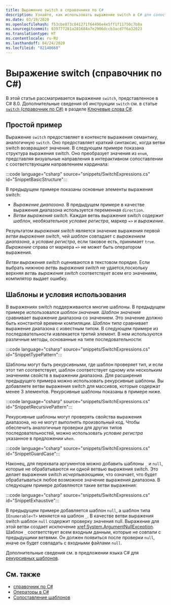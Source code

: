 ```yaml
---
title: Выражение switch в справочнике по C#
description: Узнайте, как использовать выражение switch в C# для сопоставления шаблонов и других самоанализов данных.
ms.date: 03/19/2020
ms.openlocfilehash: f53cbe873c841271f64496e4e5ff1f11750c7b8a
ms.sourcegitcommit: 839777281a281684a7e2906dccb3acd7f6a32023
ms.translationtype: HT
ms.contentlocale: ru-RU
ms.lasthandoff: 04/24/2020
ms.locfileid: "82140668"
---
```

# <a name="switch-expression-c-reference"></a>Выражение switch (справочник по C#)

В этой статье рассматривается выражение `switch`, представленное в C# 8.0. Дополнительные сведения об инструкции `switch` см. в статье [`switch` (справочник по C#)](../keywords/switch.md) в разделе [Ключевые слова C#](../keywords/index.md).

## <a name="basic-example"></a>Простой пример

Выражение `switch` предоставляет в контексте выражения семантику, аналогичную `switch`. Оно предоставляет краткий синтаксис, когда ветви switch возвращают значение. В следующем примере показана структура выражения switch. Оно преобразует значения из `enum`, представляя визуальные направления в интерактивном сопоставлении с соответствующим направлением кардинала:

:::code language="csharp" source="snippets/SwitchExpressions.cs" id="SnippetBasicStructure":::

В предыдущем примере показаны основные элементы выражения switch:

- *Выражение диапазона*. В предыдущем примере в качестве выражения диапазона используется переменная `direction`.
- *Ветви выражения switch*. Каждая ветвь выражения switch содержит *шаблон*, необязательное *условие регистра*, маркер `=>` и *выражение*.

Результатом *выражения switch* является значение выражения первой *ветви выражения switch*, чей *шаблон* совпадает с *выражением диапазона*, а *условие регистра*, если таковое есть, принимает `true`. *Выражение* справа от маркера `=>` не может быть оператором выражения.

*Ветви выражения switch* оцениваются в текстовом порядке. Если выбрать нижнюю *ветвь выражения switch* не удается,поскольку верхняя *ветвь выражения switch* соответствует всем его значениям, компилятор выдает ошибку.

## <a name="patterns-and-case-guards"></a>Шаблоны и условия использования

В выражениях switch поддерживаются многие шаблоны. В предыдущем примере использовался *шаблон значения*. *Шаблон значения* сравнивает выражение диапазона со значением. Это значение должно быть константой времени компиляции. *Шаблон типа* сравнивает выражение диапазона с известным типом. В следующем примере из последовательности извлекается третий элемент. В нем используются различные методы, основанные на типе последовательности:

:::code language="csharp" source="snippets/SwitchExpressions.cs" id="SnippetTypePattern":::

Шаблоны могут быть рекурсивными, где шаблон проверяет тип, и если этот тип соответствует, шаблон соответствует одному или нескольким значениям свойств в выражении диапазона. Для расширения предыдущего примера можно использовать рекурсивные шаблоны. Вы добавляете ветви выражения switch для массивов, которые содержат менее 3 элементов. Рекурсивные шаблоны показаны в примере ниже.

:::code language="csharp" source="snippets/SwitchExpressions.cs" id="SnippetRecursivePattern":::

Рекурсивные шаблоны могут проверять свойства выражения диапазона, но не могут выполнять произвольный код. Чтобы обеспечить аналогичные проверки для других типов последовательностей, можно использовать *условие регистра* указанное в предложении `when`.

:::code language="csharp" source="snippets/SwitchExpressions.cs" id="SnippetGuardCase":::

Наконец, для перехвата аргументов можно добавить шаблоны `_` и `null`, которые не обрабатываются ни одной ветвью выражения switch. Это делает выражения switch *исчерпывающими*, что означает, что будет обрабатываться любое возможное значение выражения диапазона. В следующем примере добавляются такие ветви выражения:

:::code language="csharp" source="snippets/SwitchExpressions.cs" id="SnippetExhaustive":::

В предыдущем примере добавляется шаблон `null`, а шаблон типа `IEnumerable<T>` меняется на шаблон `_`. В качестве ветви выражения switch шаблон `null` содержит проверку значения null. Выражение для этой ветви создает исключение <xref:System.ArgumentNullException>. Шаблон `_` соответствует всем входным данным, которые не совпали с предыдущими ветвями. Он должен появиться после проверки `null`, иначе он будет совпадать с входными файлами `null`.

Дополнительные сведения см. в предложении языка C# для [рекурсивных шаблонов](~/_csharplang/proposals/csharp-8.0/patterns.md#switch-expression).

## <a name="see-also"></a>См. также

- [справочник по C#](../index.md)
- [Операторы в C#](index.md)
- [Сопоставление шаблонов](../../pattern-matching.md)
